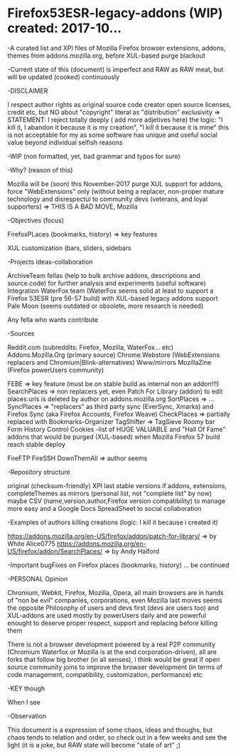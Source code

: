 # Firefox53ESR-legacy-addons (WIP) created: 2017-10...
-A curated list and XPI files of Mozilla Firefox browser extensions, addons, themes from addons.mozilla.org, before XUL-based purge blackout

-Current state of this (document) is imperfect and RAW as RAW meat, but will be updated (cooked) continuously

-DISCLAIMER


I respect author rights as original source code creator open source licenses, credit etc, but NO about "copyright" literal as "distribution" exclusivity => STATEMENT: I reject totally deeply ( add more adjetives here) the logic: "I kill it, I abandon it because it is my creation", "I kill it because it is mine" this is not acceptable for my as some software has unique and useful social value beyond individual selfish reasons

-WIP (non formatted, yet, bad grammar and typos for sure)

-Why? (reason of this)

Mozilla will be (soon) this November-2017 purge XUL support for addons, force "WebExtensions" only (without being a replacer, non-proper mature technology and disrespectul to community devs (veterans, and loyal supporters) => THIS IS A BAD MOVE, Mozilla

-Objectives (focus)

FirefoxPLaces (bookmarks, history) => key features

XUL customization (bars, sliders, sidebars

-Projects ideas-collaboration

ArchiveTeam fellas (help to bulk archive addons, descriptions and source.code) for further analysis and experiments (useful software)
Integration WaterFox team (WaterFox seems solid at least to support a Firefox 53ESR (pre 56-57 build) with XUL-based legacy addons support
Pale Moon (seems outdated or obsolete, more research is needed)

Any fella who wants contribute 


-Sources

Reddit.com (subreddits: Firefox, Mozilla, WaterFox... etc)
Addons.Mozilla.Org (primary source)
Chrome.Webstore (WebExtensions replacers and Chromium|Blink-alternatives)
Www/mirrors
MozillaZine (Firefox powerUsers community)

FEBE => key feature (must be on stable build as internal non an addon!!!)
SearchPlaces => non replacers yet, even Patch For Library (addon) to edit places.uris is deleted by author on addons.mozilla.org
SortPlaces => ...
SyncPlaces => "replacers" as third party sync (EverSync, Xmarks) and Firefox Sync (aka Firefox Accounts, Firefox Weave)
CheckPlaces => partially replaced with Bookmarks-Organizer
TagShifter => TagSieve
Roomy bar
Form History Control
Cookies
-list of HUGE VALUABLE and "Hall Of Fame" addons that would be purged (XUL-based) when Mozilla Firefox 57 build reach stable deploy

FireFTP 
FireSSH 
DownThemAll => author seems

-Repository structure

original (checksum-friendly) XPI last stable versions if addons, extensions, completeThemes as mirrors (personal list, not "complete list" by now)
maybe CSV (name,version,author,Firefox version compatibility) to manage more easy and a Google Docs SpreadSheet to social collaboration


-Examples of authors killing creations (logic: I kill it because i created it)

https://addons.mozilla.org/en-US/firefox/addon/patch-for-library/ => by  White Alice0775
https://addons.mozilla.org/en-US/firefox/addon/SearchPlaces/  => by Andy Halford 

-Important bugFixes on Firefox places (bookmarks, history)
... be continued

-PERSONAL Opinion

Chromium, Webkit, Firefox, Mozilla, Opera, all main browsers are in hands of "non be evil" companies, corporations, even Mozilla last moves seems the opposite Philosophy of users and devs first (devs are users too) and XUL-addons are used mostly by powerUsers daily and are powerful enought to deserve proper respect, support and replacing before killing them

There is not a browser development powered by a real P2P community (Chromium Waterfox or Mozilla is at the end corporation-driven), all are forks that follow big brother (in all senses), i think would be great if open source community joins to improve the browser development (in terms of code management, compatibility, customization, performance) etc

-KEY though

When I see

-Observation

This document is a expression of some chaos, ideas and thoughs, but chaos tends to relation and order, so check out in a few weeks and see the light (it is a joke, but RAW state will become "state of art" ;)

